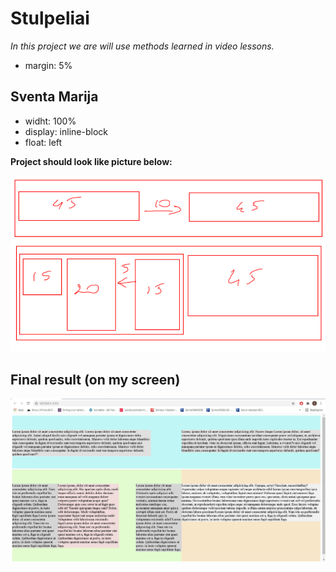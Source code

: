 # Stulpeliai

*In this project we are will use methods learned in video lessons.*

- margin: 5%

## Sventa Marija

- widht: 100%
- display: inline-block
- float: left

**Project should look like picture below:**

![Columns placed in white background](example.png)


## Final result (on my screen)

![page displayed in browser](final1.jpg)
